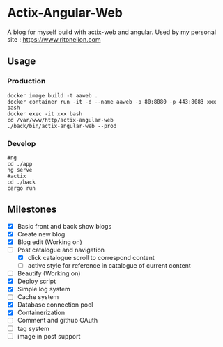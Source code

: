 # Actix-Angular-Web

A blog for myself build with actix-web and angular. Used by my personal site : https://www.ritonelion.com

## Usage

### Production

```shell
docker image build -t aaweb .
docker container run -it -d --name aaweb -p 80:8080 -p 443:8083 xxx bash
docker exec -it xxx bash
cd /var/www/http/actix-angular-web
./back/bin/actix-angular-web --prod
```

### Develop

```shell
#ng
cd ./app
ng serve
#actix
cd ./back
cargo run
```

## Milestones

- [x] Basic front and back show blogs
- [x] Create new blog
- [x] Blog edit (Working on)
- [ ] Post catalogue and navigation
    - [x] click catalogue scroll to correspond content
    - [ ] active style for reference in catalogue of current content
- [ ] Beautify (Working on)
- [x] Deploy script
- [x] Simple log system
- [ ] Cache system
- [x] Database connection pool
- [x] Containerization
- [ ] Comment and github OAuth
- [ ] tag system
- [ ] image in post support

###     
